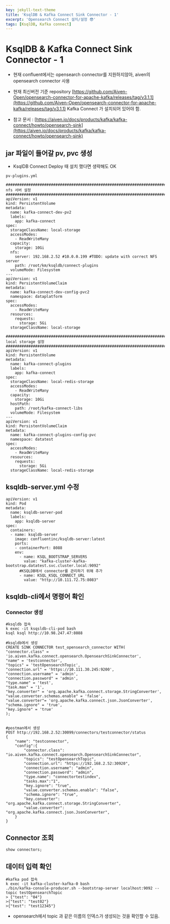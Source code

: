 ```yaml
---
key: jekyll-text-theme
title: 'KsqlDB & Kafka Connect Sink Connector - 1'
excerpt: 'Opensearch Connect 설치/설정 😎'
tags: [KsqlDB, Kafka connect]
---
```


# KsqlDB & Kafka Connect Sink Connector - 1

* 현재 confluent에서는 opensearch connector를 지원하지않아, aiven의 opensearch connector 사용

* 현재 최신버전 기준 repository [https://github.com/Aiven-Open/opensearch-connector-for-apache-kafka/releases/tag/v3.1.1](https://github.com/Aiven-Open/opensearch-connector-for-apache-kafka/releases/tag/v3.1.1) Kafka Connect 가 설치되어 있어야 함.


* 참고 문서 : [https://aiven.io/docs/products/kafka/kafka-connect/howto/opensearch-sink](https://aiven.io/docs/products/kafka/kafka-connect/howto/opensearch-sink)


## jar 파일이 들어갈 pv, pvc 생성

* KsqlDB Connect Deploy 때 설치 했다면 생략해도 OK

```
pv-plugins.yml

##################################################################################
nfs 서버 설정
##################################################################################
apiVersion: v1
kind: PersistentVolume
metadata:
  name: kafka-connect-dev-pv2
  labels:
    app: kafka-connect
spec:
  storageClassName: local-storage
  accessModes:
    - ReadWriteMany
  capacity:
    storage: 10Gi
  nfs:
    server: 192.168.2.52 #10.0.0.199 #TODO: update with correct NFS server
    path: /root/km/ksqldb/connect-plugins
  volumeMode: Filesystem
---
apiVersion: v1
kind: PersistentVolumeClaim
metadata:
  name: kafka-connect-dev-config-pvc2
  namespace: dataplatform
spec:
  accessModes:
    - ReadWriteMany
  resources:
    requests:
      storage: 5Gi
  storageClassName: local-storage

##################################################################################
local storage 설정
##################################################################################
apiVersion: v1
kind: PersistentVolume
metadata:
  name: kafka-connect-plugins
  labels:
    app: kafka-connect
spec:
  storageClassName: local-redis-storage
  accessModes:
    - ReadWriteMany
  capacity:
    storage: 10Gi
  hostPath:
    path: /root/kafka-connect-libs
  volumeMode: Filesystem
---
apiVersion: v1
kind: PersistentVolumeClaim
metadata:
  name: kafka-connect-plugins-config-pvc
  namespace: datatest
spec:
  accessModes:
    - ReadWriteMany
  resources:
    requests:
      storage: 5Gi
  storageClassName: local-redis-storage     
```

## ksqldb-server.yml 수정

```
apiVersion: v1
kind: Pod
metadata:
  name: ksqldb-server-pod
  labels:
    app: ksqldb-server
spec:
  containers:
  - name: ksqldb-server
    image: confluentinc/ksqldb-server:latest
    ports:
    - containerPort: 8088
    env:
      - name: KSQL_BOOTSTRAP_SERVERS
        value: "kafka-cluster-kafka-bootstrap.datatest.svc.cluster.local:9092"
      #KSQLDB에서 connector를 관리하기 위해 추가
      - name: KSQL_KSQL_CONNECT_URL
        value: "http://10.111.72.75:8083"
```

## ksqldb-cli에서 명령어 확인

### Connector 생성

```
#ksqldb 접속
k exec -it ksqsldb-cli-pod bash
ksql ksql http://10.98.247.47:8088

#ksqldb에서 생성
CREATE SINK CONNECTOR test_opensearch_connector WITH(
"connector.class" = 'io.aiven.kafka.connect.opensearch.OpensearchSinkConnector',
"name" = 'testconnector',
"topics" = 'testOpensearchTopic',
"connection.url" = 'https://10.111.30.245:9200',
"connection.username" = 'admin',
"connection.password" = 'admin',
"type.name" = 'test',
"task.max" = '1',
"key.converter" = 'org.apache.kafka.connect.storage.StringConverter',
"value.converter.schemas.enable" = 'false',
"value.converter"= 'org.apache.kafka.connect.json.JsonConverter',
"schema.ignore" = 'true',
"key.ignore" = 'true'
);


#postman에서 생성
POST http://192.168.2.52:30099/connectors/testconnector/status
{
    "name": "testconnector",
    "config":{
        "connector.class": "io.aiven.kafka.connect.opensearch.OpensearchSinkConnector",
        "topics": "testOpensearchTopic",
        "connection.url": "https://192.168.2.52:30920",
        "connection.username": "admin",
        "connection.password": "admin",
        "type.name": "connectortestindex",
        "tasks.max":"1",
        "key.ignore": "true",
        "value.converter.schemas.enable": "false",
        "schema.ignore": "true",
        "key.converter": "org.apache.kafka.connect.storage.StringConverter",
        "value.converter": "org.apache.kafka.connect.json.JsonConverter",
    }
}
```

## Connector 조회

```
show connectors;
```

## 데이터 입력 확인

```
#kafka pod 접속
k exec -it kafka-cluster-kafka-0 bash
./bin/kafka-console-producer.sh --bootstrap-server localhost:9092 --topic testOpensearchTopic
> {"test": "04"}
>{"test": "test02"}
>{"test": "test12345"}
```

* opensearch에서 topic 과 같은 이름의 인덱스가 생성되는 것을 확인할 수 있음.